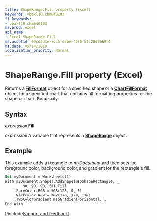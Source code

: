```yaml
---
title: ShapeRange.Fill property (Excel)
keywords: vbaxl10.chm640103
f1_keywords:
- vbaxl10.chm640103
ms.prod: excel
api_name:
- Excel.ShapeRange.Fill
ms.assetid: 90cdad1e-ecc5-e5be-4270-51c28666b0f4
ms.date: 05/14/2019
localization_priority: Normal
---
```



# ShapeRange.Fill property (Excel)

Returns a **[FillFormat](Excel.FillFormat.md)** object for a specified shape or a **[ChartFillFormat](Excel.ChartFillFormat.md)** object for a specified chart that contains fill formatting properties for the shape or chart. Read-only.


## Syntax

_expression_.**Fill**

_expression_ A variable that represents a **[ShapeRange](Excel.shaperange.md)** object.


## Example

This example adds a rectangle to _myDocument_ and then sets the foreground color, background color, and gradient for the rectangle's fill.

```vb
Set myDocument = Worksheets(1) 
With myDocument.Shapes.AddShape(msoShapeRectangle, _ 
        90, 90, 90, 50).Fill 
    .ForeColor.RGB = RGB(128, 0, 0) 
    .BackColor.RGB = RGB(170, 170, 170) 
    .TwoColorGradient msoGradientHorizontal, 1 
End With
```




[!include[Support and feedback](~/includes/feedback-boilerplate.md)]
